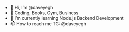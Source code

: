 - 👋 Hi, I’m @daveyegh
- 👀 Coding, Books, Gym, Business
- 🌱 I’m currently learning Node.js Backend Development
- 📫 How to reach me TG: @daveyegh

<!---
daveyegh/daveyegh is a ✨ special ✨ repository because its `README.md` (this file) appears on your GitHub profile.
You can click the Preview link to take a look at your changes.
--->
